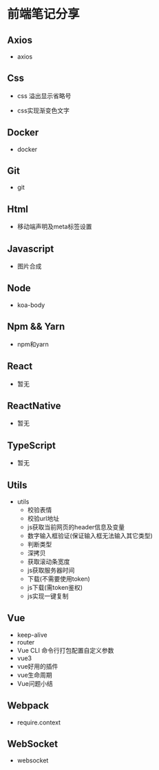 # 前端笔记分享

## Axios

+ axios

## Css

+ css 溢出显示省略号

+ css实现渐变色文字

## Docker

+ docker

## Git

+ git

## Html

+ 移动端声明及meta标签设置

## Javascript

+ 图片合成

## Node

+ koa-body

## Npm && Yarn

+ npm和yarn

## React

+ 暂无

## ReactNative

+ 暂无

## TypeScript

+ 暂无

## Utils

+ utils
  + 校验表情
  + 校验url地址
  + js获取当前网页的header信息及变量
  + 数字输入框验证(保证输入框无法输入其它类型)
  + 判断类型
  + 深拷贝
  + 获取滚动条宽度
  + js获取服务器时间
  + 下载(不需要使用token)
  + js下载(需token鉴权)
  +  js实现一键复制

## Vue

+ keep-alive
+ router
+ Vue CLI 命令行打包配置自定义参数
+ vue3
+ vue好用的插件
+ vue生命周期
+ Vue问题小结

## Webpack

+ require.context

## WebSocket

+ websocket

